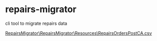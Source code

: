 # repairs-migrator
cli tool to migrate repairs data


[RepairsMigrator\RepairsMigrator\Resources\RepairsOrdersPostCA.csv](https://drive.google.com/file/d/1Jy85D1G840-WA6XOoJNM8rfLkMZlxenl)
